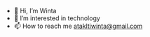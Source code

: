 - 👋 Hi, I’m Winta
- 👀 I’m interested in technology 
- 📫 How to reach me atakltiwinta@gmail.com 

<!---
1Winta/1Winta is a ✨ special ✨ repository because its `README.md` (this file) appears on your GitHub profile.
You can click the Preview link to take a look at your changes.
--->
